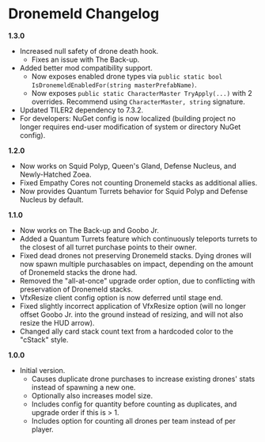 ﻿# Dronemeld Changelog

**1.3.0**

- Increased null safety of drone death hook.
	- Fixes an issue with The Back-up.
- Added better mod compatibility support.
	- Now exposes enabled drone types via `public static bool IsDronemeldEnabledFor(string masterPrefabName)`.
	- Now exposes `public static CharacterMaster TryApply(...)` with 2 overrides. Recommend using `CharacterMaster, string` signature.
- Updated TILER2 dependency to 7.3.2.
- For developers: NuGet config is now localized (building project no longer requires end-user modification of system or directory NuGet config).

**1.2.0**

- Now works on Squid Polyp, Queen's Gland, Defense Nucleus, and Newly-Hatched Zoea.
- Fixed Empathy Cores not counting Dronemeld stacks as additional allies.
- Now provides Quantum Turrets behavior for Squid Polyp and Defense Nucleus by default.

**1.1.0**

- Now works on The Back-up and Goobo Jr.
- Added a Quantum Turrets feature which continuously teleports turrets to the closest of all turret purchase points to their owner.
- Fixed dead drones not preserving Dronemeld stacks. Dying drones will now spawn multiple purchasables on impact, depending on the amount of Dronemeld stacks the drone had.
- Removed the "all-at-once" upgrade order option, due to conflicting with preservation of Dronemeld stacks.
- VfxResize client config option is now deferred until stage end.
- Fixed slightly incorrect application of VfxResize option (will no longer offset Goobo Jr. into the ground instead of resizing, and will not also resize the HUD arrow).
- Changed ally card stack count text from a hardcoded color to the "cStack" style.

**1.0.0**

- Initial version.
	- Causes duplicate drone purchases to increase existing drones' stats instead of spawning a new one.
	- Optionally also increases model size.
	- Includes config for quantity before counting as duplicates, and upgrade order if this is > 1.
	- Includes option for counting all drones per team instead of per player.